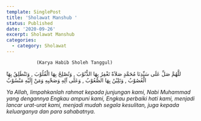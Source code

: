 ```yaml
---
template: SinglePost
title: 'Sholawat Manshub '
status: Published
date: '2020-09-26'
excerpt: Sholawat Manshub
categories:
  - category: Sholawat
---
```

               (Karya Habib Sholeh Tanggul)

َللَّهُمَّ صَلِّ عَلَى سَيِّدِنَا مُحَمَّدٍ صَلاَةً تَغْفِرُ بِهَا الذُّنُوْبَ , وَتُصْلِحُ بِهَا الْقُلُوْبَ , وَتَنْطَلِقُ بِهَا الْعُصُوْبُ , وَتَلِيْنُ بِهَا الصُّعُوْبُ , وَعَلَى آلِهِ وَصَحْبِهِ وَمَنْ إِلَيْهِ مَنْسُوْبٌ  

_Ya Allah, limpahkanlah rahmat kepada junjungan kami, Nabi Muhammad yang dengannya Engkau ampuni kami, Engkau perbaiki hati kami, menjadi lancar urat-urat kami, menjadi mudah segala kesulitan, juga kepada keluarganya dan para sahabatnya._
